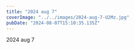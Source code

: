 ```yaml
---
title: "2024 aug 7"
coverImage: "../../images/2024-aug-7-U2Mz.jpg"
pubDate: "2024-08-07T15:10:35.135Z"
---
```


2024 aug 7
